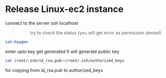 # Release Linux-ec2 instance
  connect to the server
  ssh localhost
  >>try to check the status (you will get error as permission denied)

  ```sh
  ssh-keygen
  ```
  enter upto key get generated
  It will generate public key
  
  ```sh
  cat /root/.ssh/id_rsa.pub>>/root/.ssh/authorized_keys
  ```
  for copying from id_rsa.pub to authorized_keys
